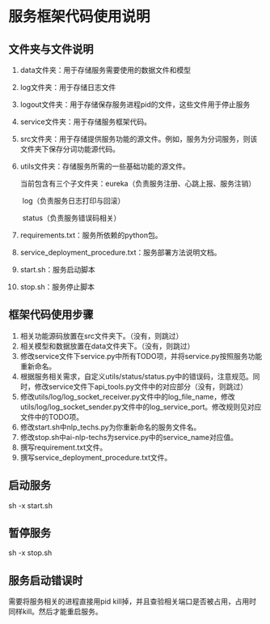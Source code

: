 # 服务框架代码使用说明

## 文件夹与文件说明

1. data文件夹：用于存储服务需要使用的数据文件和模型

2. log文件夹：用于存储日志文件

3. logout文件夹：用于存储保存服务进程pid的文件，这些文件用于停止服务

4. service文件夹：用于存储服务框架代码。

5. src文件夹：用于存储提供服务功能的源文件。例如，服务为分词服务，则该文件夹下保存分词功能源代码。

6. utils文件夹：存储服务所需的一些基础功能的源文件。

   ​                      当前包含有三个子文件夹：eureka（负责服务注册、心跳上报、服务注销）

   ​                                                                     log（负责服务日志打印与回滚）

   ​                                                                     status（负责服务错误码相关）

7. requirements.txt：服务所依赖的python包。

8. service_deployment_procedure.txt：服务部署方法说明文档。

9. start.sh：服务启动脚本

10. stop.sh：服务停止脚本



## 框架代码使用步骤

1. 相关功能源码放置在src文件夹下。（没有，则跳过）
2. 相关模型和数据放置在data文件夹下。（没有，则跳过）
3. 修改service文件下service.py中所有TODO项，并将service.py按照服务功能重新命名。
4. 根据服务相关需求，自定义utils/status/status.py中的错误码，注意规范。同时，修改service文件下api_tools.py文件中的对应部分（没有，则跳过）
5. 修改utils/log/log_socket_receiver.py文件中的log_file_name，修改utils/log/log_socket_sender.py文件中的log_service_port。修改规则见对应文件中的TODO项。
6. 修改start.sh中nlp_techs.py为你重新命名的服务文件名。
7. 修改stop.sh中ai-nlp-techs为service.py中的service_name对应值。
8. 撰写requirement.txt文件。
9. 撰写service_deployment_procedure.txt文件。



## 启动服务

sh -x start.sh



## 暂停服务

sh -x stop.sh



## 服务启动错误时

需要将服务相关的进程直接用pid kill掉，并且查验相关端口是否被占用，占用时同样kill。然后才能重启服务。